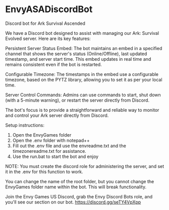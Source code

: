 # EnvyASADiscordBot
Discord bot for Ark Survival Ascended

We have a Discord bot designed to assist with managing our Ark: Survival Evolved server. Here are its key features:

Persistent Server Status Embed: The bot maintains an embed in a specified channel that shows the server's status (Online/Offline), last updated timestamp, and server start time. This embed updates in real time and remains consistent even if the bot is restarted.

Configurable Timezone: The timestamps in the embed use a configurable timezone, based on the PYTZ library, allowing you to set it as per your local time.

Server Control Commands: Admins can use commands to start, shut down (with a 5-minute warning), or restart the server directly from Discord.

The bot's focus is to provide a straightforward and reliable way to monitor and control your Ark server directly from Discord.

Setup instructions:

1. Open the EnvyGames folder
2. Open the .env folder with notepad++
3. Fill out the .env file and use the envreadme.txt and the timezonereadme.txt for assistance.
4. Use the run.bat to start the bot and enjoy

NOTE: You must create the discord role for administering the server, and set it in the .env for this function to work.

You can change the name of the root folder, but you cannot change the EnvyGames folder name within the bot. This will break functionality.

Join the Envy Games US Discord, grab the Envy Discord Bots role, and you'll see our section on our bot. 
https://discord.gg/seTY4VpXpp
